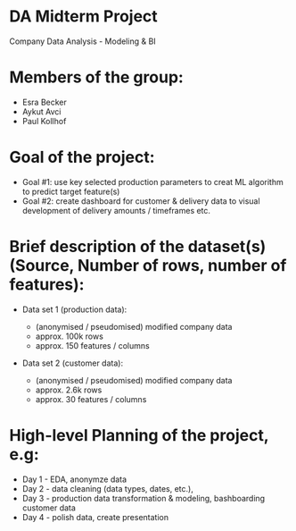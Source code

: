 # DA Midterm Project
Company Data Analysis - Modeling &amp; BI

# Members of the group:
- Esra Becker
- Aykut Avci
- Paul Kollhof

# Goal of the project:
- Goal #1: use key selected production parameters to creat ML algorithm to predict target feature(s)
- Goal #2: create dashboard for customer & delivery data to visual development of delivery amounts / timeframes etc.

# Brief description of the dataset(s) (Source, Number of rows, number of features):
- Data set 1 (production data):
	- (anonymised / pseudomised) modified company data
	- approx. 100k rows
	- approx. 150 features / columns

- Data set 2 (customer data):
	- (anonymised / pseudomised) modified company data
	- approx. 2.6k rows
	- approx. 30 features / columns

# High-level Planning of the project, e.g:
- Day 1 - EDA, anonymze data
- Day 2 - data cleaning (data types, dates, etc.), 
- Day 3 - production data transformation & modeling, bashboarding customer data
- Day 4 - polish data, create presentation

